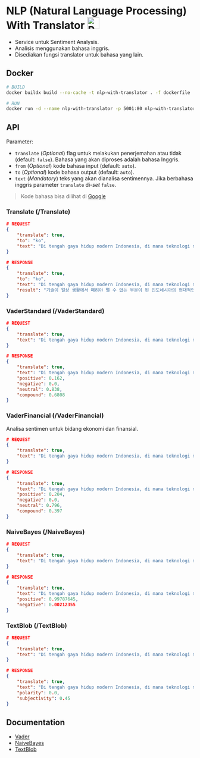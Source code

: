 # NLP (Natural Language Processing) With Translator <img height="32" src="https://docs.python.org/3/_static/py.svg" alt="Python">

- Service untuk Sentiment Analysis.
- Analisis menggunakan bahasa inggris.
- Disediakan fungsi translator untuk bahasa yang lain.

## Docker
```bash
# BUILD
docker buildx build --no-cache -t nlp-with-translator . -f dockerfile

# RUN
docker run -d --name nlp-with-translator -p 5001:80 nlp-with-translator
```

## API
Parameter:
* `translate` (_Optional_) flag untuk melakukan penerjemahan atau tidak (default: `false`). Bahasa yang akan diproses adalah bahasa Inggris.
* `from` (_Optional_) kode bahasa input (default: `auto`).
* `to` (_Optional_) kode bahasa output (default: `auto`).
* `text` (_Mandatory_) teks yang akan dianalisa sentimennya. Jika berbahasa inggris parameter `translate` di-_set_ `false`.
> Kode bahasa bisa dilihat di [Google](https://translate.google.com/)

### Translate (/Translate)
```json
# REQUEST
{
    "translate": true,
    "to": "ko",
    "text": "Di tengah gaya hidup modern Indonesia, di mana teknologi menjadi bagian tak terpisahkan dari keseharian, kebutuhan akan kebersihan gigi yang optimal mendorong meningkatnya popularitas sikat gigi elektrik."
}

# RESPONSE
{
    "translate": true,
    "to": "ko",
    "text": "Di tengah gaya hidup modern Indonesia, di mana teknologi menjadi bagian tak terpisahkan dari keseharian, kebutuhan akan kebersihan gigi yang optimal mendorong meningkatnya popularitas sikat gigi elektrik.",
    "result": "기술이 일상 생활에서 떼려야 뗄 수 없는 부분이 된 인도네시아의 현대적인 라이프스타일 속에서 최적의 치아 위생에 대한 요구로 인해 전동 칫솔의 인기가 높아지고 있습니다."
}
```

### VaderStandard (/VaderStandard)
```json
# REQUEST
{
    "translate": true,
    "text": "Di tengah gaya hidup modern Indonesia, di mana teknologi menjadi bagian tak terpisahkan dari keseharian, kebutuhan akan kebersihan gigi yang optimal mendorong meningkatnya popularitas sikat gigi elektrik."
}

# RESPONSE
{
    "translate": true,
    "text": "Di tengah gaya hidup modern Indonesia, di mana teknologi menjadi bagian tak terpisahkan dari keseharian, kebutuhan akan kebersihan gigi yang optimal mendorong meningkatnya popularitas sikat gigi elektrik.",
    "positive": 0.162,
    "negative": 0.0,
    "neutral": 0.838,
    "compound": 0.6808
}
```

### VaderFinancial (/VaderFinancial)
Analisa sentimen untuk bidang ekonomi dan finansial.
```json
# REQUEST
{
    "translate": true,
    "text": "Di tengah gaya hidup modern Indonesia, di mana teknologi menjadi bagian tak terpisahkan dari keseharian, kebutuhan akan kebersihan gigi yang optimal mendorong meningkatnya popularitas sikat gigi elektrik."
}

# RESPONSE
{
    "translate": true,
    "text": "Di tengah gaya hidup modern Indonesia, di mana teknologi menjadi bagian tak terpisahkan dari keseharian, kebutuhan akan kebersihan gigi yang optimal mendorong meningkatnya popularitas sikat gigi elektrik.",
    "positive": 0.204,
    "negative": 0.0,
    "neutral": 0.796,
    "compound": 0.397
}
```

### NaiveBayes (/NaiveBayes)
```json
# REQUEST
{
    "translate": true,
    "text": "Di tengah gaya hidup modern Indonesia, di mana teknologi menjadi bagian tak terpisahkan dari keseharian, kebutuhan akan kebersihan gigi yang optimal mendorong meningkatnya popularitas sikat gigi elektrik."
}

# RESPONSE
{
    "translate": true,
    "text": "Di tengah gaya hidup modern Indonesia, di mana teknologi menjadi bagian tak terpisahkan dari keseharian, kebutuhan akan kebersihan gigi yang optimal mendorong meningkatnya popularitas sikat gigi elektrik.",
    "positive": 0.99787645,
    "negative": 0.00212355
}
```

### TextBlob (/TextBlob)
```json
# REQUEST
{
    "translate": true,
    "text": "Di tengah gaya hidup modern Indonesia, di mana teknologi menjadi bagian tak terpisahkan dari keseharian, kebutuhan akan kebersihan gigi yang optimal mendorong meningkatnya popularitas sikat gigi elektrik."
}

# RESPONSE
{
    "translate": true,
    "text": "Di tengah gaya hidup modern Indonesia, di mana teknologi menjadi bagian tak terpisahkan dari keseharian, kebutuhan akan kebersihan gigi yang optimal mendorong meningkatnya popularitas sikat gigi elektrik.",
    "polarity": 0.0,
    "subjectivity": 0.45
}
```

## Documentation
- [Vader](https://hex.tech/use-cases/sentiment-analysis/vader-sentiment-analysis/)
- [NaiveBayes](https://medium.com/@zubairashfaque/sentiment-analysis-with-naive-bayes-algorithm-a31021764fb4)
- [TextBlob](https://textblob.readthedocs.io/en/dev/)